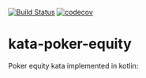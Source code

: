 [![Build Status](https://travis-ci.org/Jmaquin/kata-poker-equity.svg?branch=master)](https://travis-ci.org/Jmaquin/kata-poker-equity)
[![codecov](https://codecov.io/gh/Jmaquin/kata-poker-equity/branch/master/graph/badge.svg)](https://codecov.io/gh/Jmaquin/kata-poker-equity)
# kata-poker-equity

Poker equity kata implemented in kotlin:

